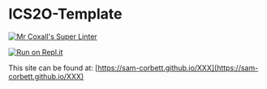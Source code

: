 # ICS2O-Template

[![Mr Coxall's Super Linter](https://github.com/sam-corbett/XXX/workflows/Mr%20Coxall's%20Super%20Linter/badge.svg)](https://github.com/sam-corbett/XXX/actions/)

[![Run on Repl.it](https://repl.it/badge/github/sam-corbett/XXX)](https://repl.it/github/sam-corbett/XXX)

This site can be found at: [https://sam-corbett.github.io/XXX](https://sam-corbett.github.io/XXX)
